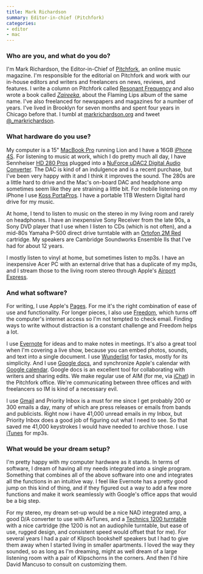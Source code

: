 ```yaml
---
title: Mark Richardson
summary: Editor-in-chief (Pitchfork)
categories:
- editor
- mac
---
```


### Who are you, and what do you do?

I'm Mark Richardson, the Editor-in-Chief of [Pitchfork](http://pitchfork.com/ "A website about music."), an online music magazine. I'm responsible for the editorial on Pitchfork and work with our in-house editors and writers and freelancers on news, reviews, and features. I write a column on Pitchfork called [Resonant Frequency](http://pitchfork.com/features/resonant-frequency/ "Mark's column on Pitchfork.") and also wrote a book called [*Zaireeka*](http://www.amazon.com/Flaming-Lips-Zaireeka-Mark-Richardson/dp/0826429017 "Mark's book about the Flaming Lips album 'Zaireeka'."), about the Flaming Lips album of the same name. I've also freelanced for newspapers and magazines for a number of years. I've lived in Brooklyn for seven months and spent four years in Chicago before that. I tumbl at [markrichardson.org](http://markrichardson.org/ "Mark's website.") and tweet [@_markrichardson](https://twitter.com/_markrichardson "Mark's Twitter account.").

### What hardware do you use?

My computer is a 15" [MacBook Pro][macbook-pro] running Lion and I have a 16GB [iPhone 4S][iphone-4s]. For listening to music at work, which I do pretty much all day, I have Sennheiser [HD 280 Pros][hd-280-pro] plugged into a [NuForce uDAC2 Digital Audio Converter][icon-udac-2]. The DAC is kind of an indulgence and is a recent purchase, but I've been very happy with it and I think it improves the sound. The 280s are a little hard to drive and the Mac's on-board DAC and headphone amp sometimes seem like they are straining a little bit. For mobile listening on my iPhone I use [Koss PortaPros][porta-pro]. I have a portable 1TB Western Digital hard drive for my music. 

At home, I tend to listen to music on the stereo in my living room and rarely on headphones. I have an inexpensive Sony Receiver from the late 90s, a Sony DVD player that I use when I listen to CDs (which is not often), and a mid-80s Yamaha P-500 direct drive turntable with an [Ortofon 2M Red][2m-red] cartridge. My speakers are Cambridge Soundworks Ensemble IIs that I've had for about 12 years. 

I mostly listen to vinyl at home, but sometimes listen to mp3s. I have an inexpensive Acer PC with an external drive that has a duplicate of my mp3s, and I stream those to the living room stereo through Apple's [Airport Express][airport-express].

### And what software?

For writing, I use Apple's [Pages][]. For me it's the right combination of ease of use and functionality. For longer pieces, I also use [Freedom][], which turns off the computer's internet access so I'm not tempted to check email. Finding ways to write without distraction is a constant challenge and Freedom helps a lot. 

I use [Evernote][] for ideas and to make notes in meetings. It's also a great tool when I'm covering a live show, because you can embed photos, sounds, and text into a single document. I use [Wunderlist][] for tasks, mostly for its simplicity. And I use [Google docs][google-docs], and synchronize Apple's calendar with [Google calendar][google-calendar]. Google docs is an excellent tool for collaborating with writers and sharing edits. We make regular use of AIM (for me, via [iChat][]) in the Pitchfork office. We're communicating between three offices and with freelancers so IM is kind of a necessary evil. 

I use [Gmail][] and Priority Inbox is a must for me since I get probably 200 or 300 emails a day, many of which are press releases or emails from bands and publicists. Right now i have 41,000 unread emails in my Inbox, but Priority Inbox does a good job of figuring out what I need to see. So that saved me 41,000 keystrokes I would have needed to archive those. I use [iTunes][] for mp3s. 

### What would be your dream setup?

I'm pretty happy with my computer hardware as it stands. In terms of software, I dream of having all my needs integrated into a single program. Something that combines all of the above software into one and integrates all the functions in an intuitive way. I feel like Evernote has a pretty good jump on this kind of thing, and if they figured out a way to add a few more functions and make it work seamlessly with Google's office apps that would be a big step. 

For my stereo, my dream set-up would be a nice NAD integrated amp, a good D/A converter to use with AirTunes, and a [Technics 1200 turntable][sl-1200] with a nice cartridge (the 1200 is not an audiophile turntable, but ease of use, rugged design, and consistent speed would offset that for me). For several years I had a pair of Klipsch bookshelf speakers but I had to give them away when I started living in smaller apartments. I loved the way they sounded, so as long as I'm dreaming, might as well dream of a large listening room with a pair of Klipschorns in the corners. And then I'd hire David Mancuso to consult on customizing them.

[2m-red]: https://www.ortofon.com/ortofon-2m-red-p-317-n-1579 "A hifi cartridge."
[icon-udac-2]: https://www.amazon.com/ICON-UDAC2-BLACK-Headphone-Amplifier-Discontinued-Manufacturer/dp/B003Y5FRNS "A USB digital audio converter."
[iphone-4s]: https://en.wikipedia.org/wiki/IPhone_4S "A smartphone."
[sl-1200]: https://en.wikipedia.org/wiki/Technics_SL-1200 "A turntable."
[airport-express]: https://www.apple.com/airport-express/ "A small wireless access point."
[hd-280-pro]: https://www.amazon.com/Sennheiser-HD-280-Pro-Headphones/dp/B000065BPB "Closed stereo headphones."
[macbook-pro]: https://www.apple.com/macbook-pro/ "A laptop."
[porta-pro]: http://www.koss.com/en/products/headphones/on-ear-headphones/PortaPro__Porta_Pro_On_Ear_Headphone "On-ear headphones."
[ichat]: https://en.wikipedia.org/wiki/IChat "An AIM/Jabber client included with Mac OS X."
[itunes]: https://www.apple.com/itunes/ "A jukebox application and online store."
[google-calendar]: https://en.wikipedia.org/wiki/Google_Calendar "A web-based calendar client."
[gmail]: https://mail.google.com/mail/ "Web-based email."
[google-docs]: https://en.wikipedia.org/wiki/Google_Docs "A web-based office suite."
[freedom]: https://freedom.to/ "Productivity software that locks you away from the Internet."
[evernote]: https://evernote.com/ "Online software for capturing notes."
[pages]: https://www.apple.com/pages/ "A Mac word processor and layout tool from Apple."
[wunderlist]: https://www.wunderlist.com/ "A cloud-syncing to-do manager."

